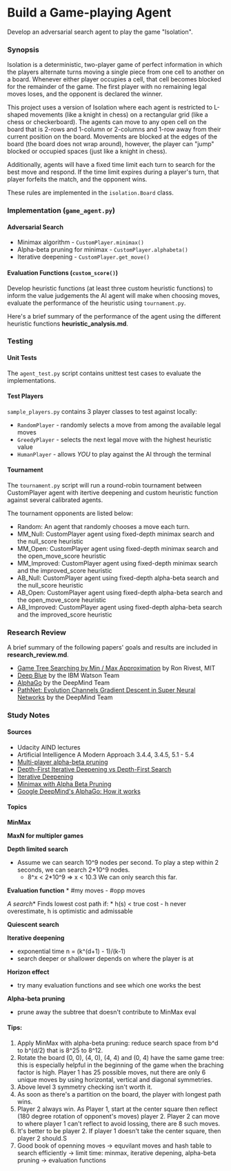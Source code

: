 # Build a Game-playing Agent

Develop an adversarial search agent to play the game "Isolation".  


### Synopsis

Isolation is a deterministic, two-player game of perfect information in which the players alternate turns moving a single piece from one cell to another on a board.  Whenever either player occupies a cell, that cell becomes blocked for the remainder of the game.  The first player with no remaining legal moves loses, and the opponent is declared the winner.

This project uses a version of Isolation where each agent is restricted to L-shaped movements (like a knight in chess) on a rectangular grid (like a chess or checkerboard).  The agents can move to any open cell on the board that is 2-rows and 1-column or 2-columns and 1-row away from their current position on the board. Movements are blocked at the edges of the board (the board does not wrap around), however, the player can "jump" blocked or occupied spaces (just like a knight in chess).

Additionally, agents will have a fixed time limit each turn to search for the best move and respond.  If the time limit expires during a player's turn, that player forfeits the match, and the opponent wins.

These rules are implemented in the `isolation.Board` class.


### Implementation (`game_agent.py`)

#### Adversarial Search

* Minimax algorithm - `CustomPlayer.minimax()`
* Alpha-beta pruning for minimax - `CustomPlayer.alphabeta()`
* Iterative deepening - `CustomPlayer.get_move()`


#### Evaluation Functions (`custom_score()`)

Develop heuristic functions (at least three custom heuristic functions) to inform the value judgements the AI agent will make when choosing moves,  evaluate the performance of the heuristic using `tournament.py`. 

Here's a brief summary of the performance of the agent using the different heuristic functions **heuristic_analysis.md**. 


### Testing

#### Unit Tests

The `agent_test.py` script contains unittest test cases to evaluate the implementations.  


#### Test Players

`sample_players.py` contains 3 player classes to test against locally:

- `RandomPlayer` - randomly selects a move from among the available legal moves
- `GreedyPlayer` - selects the next legal move with the highest heuristic value
- `HumanPlayer`  - allows *YOU* to play against the AI through the terminal


#### Tournament

The `tournament.py` script will run a round-robin tournament between CustomPlayer agent with itertive deepening and custom heuristic function against several calibrated agents.

The tournament opponents are listed below: 

- Random: An agent that randomly chooses a move each turn.
- MM_Null: CustomPlayer agent using fixed-depth minimax search and the null_score heuristic
- MM_Open: CustomPlayer agent using fixed-depth minimax search and the open_move_score heuristic
- MM_Improved: CustomPlayer agent using fixed-depth minimax search and the improved_score heuristic
- AB_Null: CustomPlayer agent using fixed-depth alpha-beta search and the null_score heuristic
- AB_Open: CustomPlayer agent using fixed-depth alpha-beta search and the open_move_score heuristic
- AB_Improved: CustomPlayer agent using fixed-depth alpha-beta search and the improved_score heuristic


### Research Review

A brief summary of the following papers' goals and results are included in **research_review.md**.

* [Game Tree Searching by Min / Max Approximation](https://people.csail.mit.edu/rivest/pubs/Riv87c.pdf) by Ron Rivest, MIT 
* [Deep Blue](https://pdfs.semanticscholar.org/ad2c/1efffcd7c3b7106e507396bdaa5fe00fa597.pdf) by the IBM Watson Team 
* [AlphaGo](https://storage.googleapis.com/deepmind-media/alphago/AlphaGoNaturePaper.pdf) by the DeepMind Team
* [PathNet: Evolution Channels Gradient Descent in Super Neural Networks](https://arxiv.org/pdf/1701.08734.pdf) by the DeepMind Team


### Study Notes

#### Sources

* Udacity AIND lectures   
* Artificial Intelligence A Modern Approach 3.4.4, 3.4.5, 5.1 - 5.4
* [Multi-player alpha-beta pruning](http://www.cc.gatech.edu/~thad/6601-gradAI-fall2015/Korf_Multi-player-Alpha-beta-Pruning.pdf)
* [Depth-First Iterative Deepening vs Depth-First Search](http://movingai.com/dfid.html)
* [Iterative Deepening](https://www.cs.ubc.ca/~hutter/teaching/cpsc322/2-Search6-final.pdf)
* [Minimax with Alpha Beta Pruning](http://web.cs.ucla.edu/~rosen/161/notes/alphabeta.html)
* [Google DeepMind's AlphaGo: How it works](https://www.tastehit.com/blog/google-deepmind-alphago-how-it-works/)


#### Topics

**MinMax** 

**MaxN for multipler games**

**Depth limited search**
* Assume we can search 10^9 nodes per second. To play a step within 2 seconds, we can search 2*10^9 nodes. 
	- 8^x < 2*10^9 => x < 10.3 We can only search this far. 

**Evaluation function** 
	* #my moves - #opp moves

**A* search**
	Finds lowest cost path if:
	* h(s) < true cost - h never overestimate, h is optimistic and admissable

**Quiescent search**

**Iterative deepening**
* exponential time n = (k^(d+1) - 1)/(k-1)	
* search deeper or shallower depends on where the player is at 

**Horizon effect**
* try many evaluation functions and see which one works the best

**Alpha-beta pruning** 
* prune away the subtree that doesn't contribute to MinMax eval


#### Tips:

1. Apply MinMax with alpha-beta pruning: reduce search space from b^d to b^(d/2) that is 8^25 to 8^12.
2. Rotate the board (0, 0), (4, 0), (4, 4) and (0, 4) have the same game tree: this is especially helpful in the beginning of the game when the braching factor is high. Player 1 has 25 possible moves, nut there are only 6 unique moves by using horizontal, vertical and diagonal symmetries. 
3. Above level 3 symmetry checking isn't worth it. 
4. As soon as there's a partition on the board, the player with longest path wins.
5. Player 2 always win. As Player 1, start at the center square then reflect (180 degree rotation of opponent's moves) player 2. Player 2 can move to where player 1 can't reflect to avoid lossing, there are 8 such moves. 
6. It's better to be player 2. If player 1 doesn't take the center square, then player 2 should.S
7. Good book of openning moves -> equvilant moves and hash table to search efficiently -> limit time: minmax, iterative depening, alpha-beta pruning -> evaluation functions

